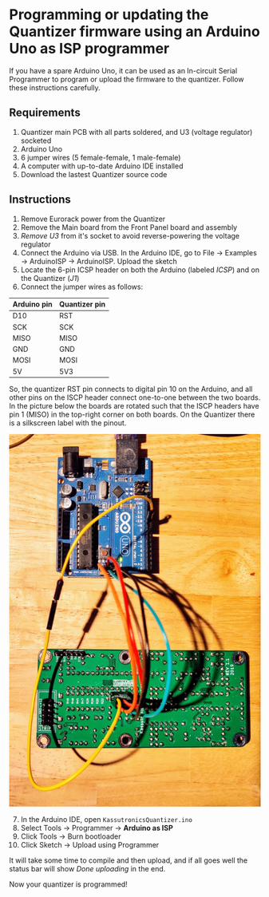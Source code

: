 # Programming or updating the Quantizer firmware using an Arduino Uno as ISP programmer

If you have a spare Arduino Uno, it can be used as an In-circuit Serial Programmer to program or upload the firmware to the quantizer. Follow these instructions carefully.

## Requirements
1. Quantizer main PCB with all parts soldered, and U3 (voltage regulator) socketed
2. Arduino Uno
3. 6 jumper wires (5 female-female, 1 male-female)
4. A computer with up-to-date Arduino IDE installed
5. Download the lastest Quantizer source code

## Instructions
1. Remove Eurorack power from the Quantizer
2. Remove the Main board from the Front Panel board and assembly
3. *Remove U3* from it's socket to avoid reverse-powering the voltage regulator
4. Connect the Arduino via USB. In the Arduino IDE, go to File -> Examples -> ArduinoISP -> ArduinoISP. Upload the sketch
5. Locate the 6-pin ICSP header on both the Arduino (labeled _ICSP_) and on the Quantizer (_J1_)
6. Connect the jumper wires as follows:

| Arduino pin | Quantizer pin |
|-------------|---------------|
| D10         | RST           |
| SCK         | SCK           |
| MISO        | MISO          |
| GND         | GND           |
| MOSI        | MOSI          |
| 5V          | 5V3           |

So, the quantizer RST pin connects to digital pin 10 on the Arduino, and all other pins on the ISCP header connect one-to-one between the two boards. In the picture below the boards are rotated such that the ISCP headers have pin 1 (MISO) in the top-right corner on both boards. On the Quantizer there is a silkscreen label with the pinout.

![Arduino ISP connection](ArduinoISPConnection.jpg)

7. In the Arduino IDE, open `KassutronicsQuantizer.ino`
8. Select Tools -> Programmer -> __Arduino as ISP__
9. Click Tools -> Burn bootloader
10. Click Sketch -> Upload using Programmer

It will take some time to compile and then upload, and if all goes well the status bar will show _Done uploading_ in the end.

Now your quantizer is programmed!
